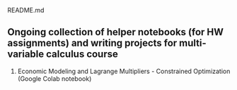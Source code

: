README.md

## Ongoing collection of helper notebooks (for HW assignments) and writing projects for multi-variable calculus course

1. Economic Modeling and Lagrange Multipliers - Constrained Optimization (Google Colab notebook)
